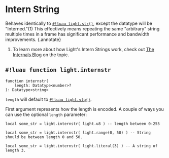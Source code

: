 # Intern String

Behaves identically to [`#!luau light.str()`](./str.md), except the datatype will be "Interned."(1) This effectively means
repeating the same "arbitrary" string multiple times in a frame has significant performance and bandwidth improvements.
{.annotate}

1. To learn more about how Light's Intern Strings work, check out
   [The Internals Blog](../../../blog/internals/intern_strings.md) on the topic.

## `#!luau function light.internstr`

```luau title='<!-- client --> <!-- server --> <!-- shared --> <!-- sync --> <!-- experimental -->'
function internstr(
    length: Datatype<number>?
): Datatype<string>
```

`length` will default to [`#!luau light.vlq()`](./vlq.md).

First argument represents how the length is encoded. A couple of ways you can use the optional `length` parameter:

```luau
local some_str = light.internstr( light.u8 ) -- length between 0-255
```

```luau
local some_str = light.internstr( light.range(0, 50) ) -- String should be between length 0 and 50.
```

```luau
local some_str = light.internstr( light.literal(3) ) -- A string of length 3.
```
